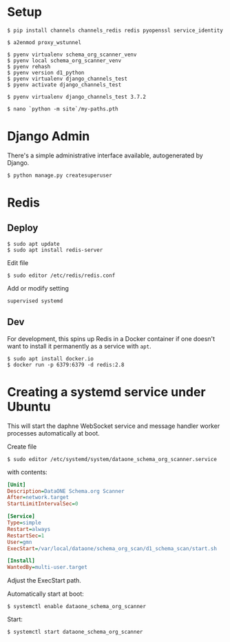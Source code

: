 # Setup

    $ pip install channels channels_redis redis pyopenssl service_identity
    
    $ a2enmod proxy_wstunnel
  
    $ pyenv virtualenv schema_org_scanner_venv
    $ pyenv local schema_org_scanner_venv
    $ pyenv rehash
    $ pyenv version d1_python
    $ pyenv virtualenv django_channels_test
    $ pyenv activate django_channels_test 
    
    $ pyenv virtualenv django_channels_test 3.7.2
    
    $ nano `python -m site`/my-paths.pth 
  
# Django Admin

There's a simple administrative interface available, autogenerated by Django. 
 
    $ python manage.py createsuperuser

# Redis

## Deploy

    $ sudo apt update
    $ sudo apt install redis-server

Edit file

    $ sudo editor /etc/redis/redis.conf

Add or modify setting

    supervised systemd

## Dev

For development, this spins up Redis in a Docker container if one doesn't want to install it permanently as a service with `apt`.

    $ sudo apt install docker.io
    $ docker run -p 6379:6379 -d redis:2.8

# Creating a systemd service under Ubuntu

This will start the daphne WebSocket service and message handler worker processes automatically at boot.  

Create file

    $ sudo editor /etc/systemd/system/dataone_schema_org_scanner.service

with contents:

```ini
[Unit]
Description=DataONE Schema.org Scanner
After=network.target
StartLimitIntervalSec=0

[Service]
Type=simple
Restart=always
RestartSec=1
User=gmn
ExecStart=/var/local/dataone/schema_org_scan/d1_schema_scan/start.sh

[Install]
WantedBy=multi-user.target
```

Adjust the ExecStart path.

Automatically start at boot:

    $ systemctl enable dataone_schema_org_scanner

Start:

    $ systemctl start dataone_schema_org_scanner
